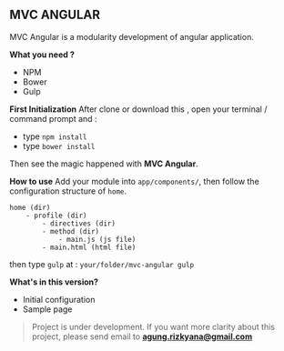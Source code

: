 

**MVC ANGULAR**
----------
MVC Angular is a modularity development of angular application.

**What you need ?**

 - NPM
 - Bower 
 - Gulp

**First Initialization**
After clone or download this , open your terminal / command prompt and  :

 - type `npm install`
 - type `bower install`

Then see the magic happened with **MVC Angular**.

**How to use**
Add your module into  `app/components/`, then follow the configuration structure of `home`.

    home (dir)
	    - profile (dir)
		    - directives (dir)
		    - method (dir)
			    - main.js (js file)
		    - main.html (html file)

then type `gulp` at : `your/folder/mvc-angular gulp`

**What's in this version?**

 - Initial configuration
 - Sample page

> Project is under development. If you want more clarity about this project, please send email to **agung.rizkyana@gmail.com**


 

